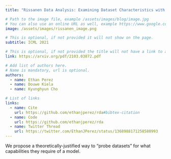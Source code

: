 ```yaml
---
title: "Rissanen Data Analysis: Examining Dataset Characteristics with Description Length"

# Path to the image file, example /assets/images/blog/image.jpg
# You can also use an online URL as well, example https://www.google.com/image.jpg
image: /assets/images/rissanen_image.png

# This is optional, if not provided it will not show on the page.
subtitle: ICML 2021

# This is optional, if not provided the title will not have a link to anywhere
link: https://arxiv.org/pdf/2103.03872.pdf

# Add list of authors here.
# Name is mandatory, url is optional.
authors:
  - name: Ethan Perez
  - name: Douwe Kiela
  - name: Kyunghyun Cho

# List of links
links:
  - name: Cite
    url: https://github.com/ethanjperez/rda#bibtex-citation
  - name: Code
    url: https://github.com/ethanjperez/rda
  - name: Twitter Thread
    url: https://twitter.com/EthanJPerez/status/1368988171258580993
---
```


<!--Abstract-->

We propose a theoretically-justified way to “probe datasets” for what capabilities they require of a model.
